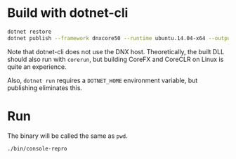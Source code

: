 # Build with dotnet-cli

```sh
dotnet restore
dotnet publish --framework dnxcore50 --runtime ubuntu.14.04-x64 --output bin
```

Note that dotnet-cli does not use the DNX host. Theoretically, the built DLL
should also run with `corerun`, but building CoreFX and CoreCLR on Linux is
quite an experience.

Also, `dotnet run` requires a `DOTNET_HOME` environment variable, but
publishing eliminates this.

# Run

The binary will be called the same as `pwd`.

```sh
./bin/console-repro
```
